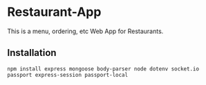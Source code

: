# Restaurant-App
This is a menu, ordering, etc Web App for Restaurants.

## Installation
```
npm install express mongoose body-parser node dotenv socket.io passport express-session passport-local
```
